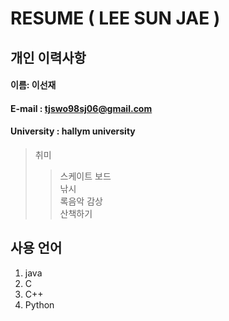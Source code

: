 # RESUME ( LEE SUN JAE )

## 개인 이력사항  
#### 이름: 이선재  
#### E-mail : tjswo98sj06@gmail.com
#### University : hallym university

> 취미  
>> 스케이트 보드  
>> 낚시  
>> 록음악 감상  
>> 산책하기  

## 사용 언어  
1. java  
2. C  
3. C++  
4. Python
